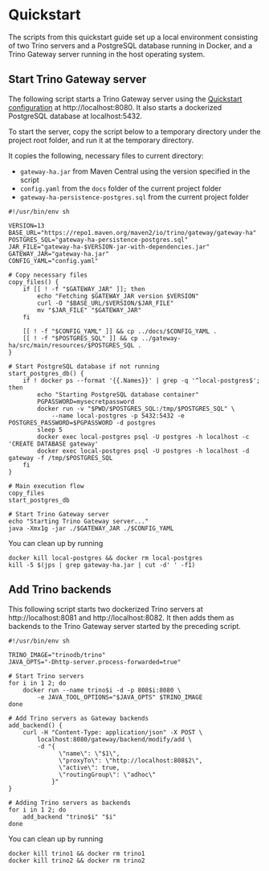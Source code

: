 # Quickstart

The scripts from this quickstart guide set up a local environment consisting of
two Trino servers and a PostgreSQL database running in Docker, and a Trino
Gateway server running in the host operating system. 

## Start Trino Gateway server

The following script starts a Trino Gateway server using the 
[Quickstart configuration](config.yaml) at http://localhost:8080.
It also starts a dockerized PostgreSQL database at localhost:5432.

To start the server, copy the script below to a temporary directory 
under the project root folder, and run it at the temporary directory.

It  copies the following, necessary files to current directory:

- `gateway-ha.jar` from Maven Central using the version specified in the script
- `config.yaml` from the `docs` folder of the current project folder
- `gateway-ha-persistence-postgres.sql` from the current project folder

```shell
#!/usr/bin/env sh

VERSION=13
BASE_URL="https://repo1.maven.org/maven2/io/trino/gateway/gateway-ha"
POSTGRES_SQL="gateway-ha-persistence-postgres.sql"
JAR_FILE="gateway-ha-$VERSION-jar-with-dependencies.jar"
GATEWAY_JAR="gateway-ha.jar"
CONFIG_YAML="config.yaml"

# Copy necessary files
copy_files() {
    if [[ ! -f "$GATEWAY_JAR" ]]; then
        echo "Fetching $GATEWAY_JAR version $VERSION"
        curl -O "$BASE_URL/$VERSION/$JAR_FILE"
        mv "$JAR_FILE" "$GATEWAY_JAR"
    fi

    [[ ! -f "$CONFIG_YAML" ]] && cp ../docs/$CONFIG_YAML .
    [[ ! -f "$POSTGRES_SQL" ]] && cp ../gateway-ha/src/main/resources/$POSTGRES_SQL .
}

# Start PostgreSQL database if not running
start_postgres_db() {
    if ! docker ps --format '{{.Names}}' | grep -q '^local-postgres$'; then
        echo "Starting PostgreSQL database container"
        PGPASSWORD=mysecretpassword
        docker run -v "$PWD/$POSTGRES_SQL:/tmp/$POSTGRES_SQL" \
            --name local-postgres -p 5432:5432 -e POSTGRES_PASSWORD=$PGPASSWORD -d postgres
        sleep 5
        docker exec local-postgres psql -U postgres -h localhost -c 'CREATE DATABASE gateway'
        docker exec local-postgres psql -U postgres -h localhost -d gateway -f /tmp/$POSTGRES_SQL
    fi
}

# Main execution flow
copy_files
start_postgres_db

# Start Trino Gateway server
echo "Starting Trino Gateway server..."
java -Xmx1g -jar ./$GATEWAY_JAR ./$CONFIG_YAML
```

You can clean up by running

```shell
docker kill local-postgres && docker rm local-postgres
kill -5 $(jps | grep gateway-ha.jar | cut -d' ' -f1)
```

## Add Trino backends

This following script starts two dockerized Trino servers at 
http://localhost:8081 and http://localhost:8082. It then adds them as backends
to the Trino Gateway server started by the preceding script.

```shell
#!/usr/bin/env sh

TRINO_IMAGE="trinodb/trino"
JAVA_OPTS="-Dhttp-server.process-forwarded=true"

# Start Trino servers
for i in 1 2; do
    docker run --name trino$i -d -p 808$i:8080 \
        -e JAVA_TOOL_OPTIONS="$JAVA_OPTS" $TRINO_IMAGE
done

# Add Trino servers as Gateway backends
add_backend() {
    curl -H "Content-Type: application/json" -X POST \
        localhost:8080/gateway/backend/modify/add \
        -d "{
              \"name\": \"$1\",
              \"proxyTo\": \"http://localhost:808$2\",
              \"active\": true,
              \"routingGroup\": \"adhoc\"
            }"
}

# Adding Trino servers as backends
for i in 1 2; do
    add_backend "trino$i" "$i"
done
```

You can clean up by running

```shell
docker kill trino1 && docker rm trino1
docker kill trino2 && docker rm trino2
```
